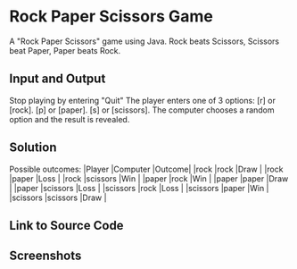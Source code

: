 # Rock Paper Scissors Game
A "Rock Paper Scissors" game using Java.
Rock beats Scissors, Scissors beat Paper, Paper beats Rock.
## Input and Output
Stop playing by entering "Quit"
The player enters one of 3 options:
[r] or [rock].
[p] or [paper].
[s] or [scissors].
The computer chooses a random option and the result is revealed.
## Solution
Possible outcomes:
|Player   |Computer |Outcome|
|rock     |rock     |Draw   |
|rock     |paper    |Loss   |
|rock     |scissors |Win    |
|paper    |rock     |Win    |
|paper    |paper    |Draw   |
|paper    |scissors |Loss   |
|scissors |rock     |Loss   |
|scissors |paper    |Win    |
|scissors |scissors |Draw   |
## Link to Source Code
## Screenshots
